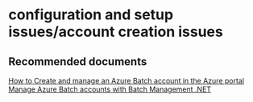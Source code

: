 <properties
	pageTitle="configuration and setup issues/account creation issues"
	description="configuration and setup issues/account creation issues"
	service="microsoft.batch"
	resource="batchaccounts"
	authors="aashu"
	displayOrder=""
	selfHelpType="generic"
	supportTopicIds="32392792"
	resourceTags=""
	productPesIds="15614"
	cloudEnvironments="public"
/>

# configuration and setup issues/account creation issues

## **Recommended documents**
[How to Create and manage an Azure Batch account in the Azure portal](https://azure.microsoft.com/en-gb/documentation/articles/batch-account-create-portal/)<br>
[Manage Azure Batch accounts with Batch Management .NET](https://azure.microsoft.com/documentation/articles/batch-management-dotnet/)
